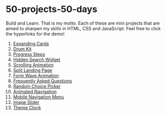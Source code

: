 # 50-projects-50-days

Build and Learn. That is my motto. Each of these are mini projects that are aimed to sharpen my skills in HTML, CSS and JavaScript.
Feel free to click the hyperlinks for the demo!

1. [Expanding Cards](https://remarkable-moxie-024d04.netlify.app/)
2. [Drum Kit](https://stellar-khapse-0146b3.netlify.app/)
3. [Progress Steps](https://flourishing-duckanoo-b2f5cc.netlify.app/)
4. [Hidden Search Widget](https://dashing-hummingbird-80bec3.netlify.app/)
5. [Scrolling Animation](https://admirable-alpaca-807bb6.netlify.app/)
6. [Split Landing Page](https://taupe-donut-5b41d5.netlify.app/)
7. [Form Wave Animation](https://voluble-genie-547dd7.netlify.app/?)
8. [Frequently Asked Questions](https://stellar-cuchufli-334202.netlify.app/)
9. [Random Choice Picker](https://radiant-salamander-95d84b.netlify.app/)
10. [Animated Navigation](https://startling-kataifi-4a6734.netlify.app/)
11. [Mobile Navigation Menu](https://splendorous-fox-ab2f54.netlify.app/#)
12. [Image Slider](https://aquamarine-kulfi-51521b.netlify.app/)
13. [Theme Clock](https://dancing-cascaron-ba9b1b.netlify.app/)
